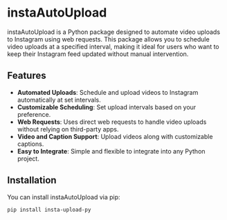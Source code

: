 # instaAutoUpload

instaAutoUpload is a Python package designed to automate video uploads to Instagram using web requests. This package allows you to schedule video uploads at a specified interval, making it ideal for users who want to keep their Instagram feed updated without manual intervention.

## Features

- **Automated Uploads**: Schedule and upload videos to Instagram automatically at set intervals.
- **Customizable Scheduling**: Set upload intervals based on your preference.
- **Web Requests**: Uses direct web requests to handle video uploads without relying on third-party apps.
- **Video and Caption Support**: Upload videos along with customizable captions.
- **Easy to Integrate**: Simple and flexible to integrate into any Python project.

## Installation

You can install instaAutoUpload via pip:

```bash
pip install insta-upload-py
```
